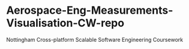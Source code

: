 # Aerospace-Eng-Measurements-Visualisation-CW-repo
Nottingham Cross-platform Scalable Software Engineering Coursework
